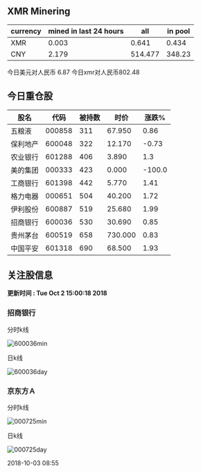 ## XMR Minering

|currency|mined in last 24 hours|all|in pool|
|---|---|---|---|
|XMR|0.003|0.641|0.434|
|CNY|2.179|514.477|348.23|

今日美元对人民币 6.87	今日xmr对人民币802.48


## 今日重仓股 

|股名|代码|被持数|时价|涨跌%|
|---|---|---|---|---|
|五粮液|000858|311|67.950|0.86|
|保利地产|600048|322|12.170|-0.73|
|农业银行|601288|406|3.890|1.3|
|美的集团|000333|423|0.000|-100.0|
|工商银行|601398|442|5.770|1.41|
|格力电器|000651|504|40.200|1.72|
|伊利股份|600887|519|25.680|1.99|
|招商银行|600036|530|30.690|0.85|
|贵州茅台|600519|658|730.000|0.83|
|中国平安|601318|690|68.500|1.93|

## 关注股信息
**更新时间 : Tue Oct  2 15:00:18 2018**
### 招商银行 
分时k线

![600036min](http://image.sinajs.cn/newchart/min/n/sh600036.gif)

日k线

![600036day](http://image.sinajs.cn/newchart/daily/n/sh600036.gif)

### 京东方Ａ 
分时k线

![000725min](http://image.sinajs.cn/newchart/min/n/sz000725.gif)

日k线

![000725day](http://image.sinajs.cn/newchart/daily/n/sz000725.gif)

2018-10-03 08:55
